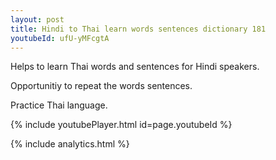 ```yaml
---
layout: post
title: Hindi to Thai learn words sentences dictionary 181 
youtubeId: ufU-yMFcgtA
---
```

 
 
Helps to learn Thai words and sentences for Hindi speakers.

Opportunitiy to repeat the words sentences. 

Practice Thai language. 
 
{% include youtubePlayer.html id=page.youtubeId %}
 
 
{% include analytics.html %}